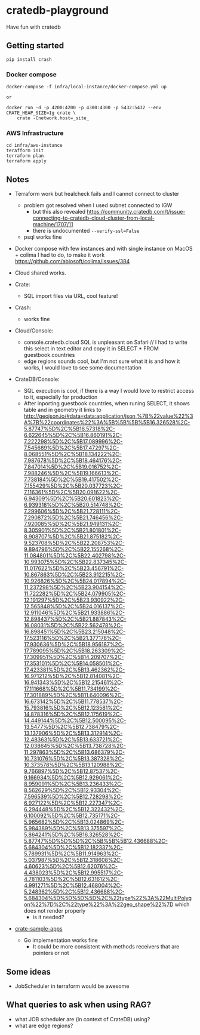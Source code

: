 # cratedb-playground
Have fun with cratedb

## Getting started

```
pip install crash
```

### Docker compose
```
docker-compose -f infra/local-instance/docker-compose.yml up

or 

docker run -d -p 4200:4200 -p 4300:4300 -p 5432:5432 --env CRATE_HEAP_SIZE=1g crate \
    crate -Cnetwork.host=_site_
```

### AWS Infrastructure
```
cd infra/aws-instance
terafform init
terraform plan
terraform apply
```


## Notes
- Terraform work but healcheck fails and I cannot connect to cluster
  - problem got resolved when I used subnet connected to IGW
    - but this also revealed https://community.cratedb.com/t/issue-connecting-to-cratedb-cloud-cluster-from-local-machine/1707/11
    - there is undocumented `--verify-ssl=False`
  - psql works fine

- Docker compose with few instances and with single instance on MacOS + colima I had to do, to make it work
  https://github.com/abiosoft/colima/issues/384
- Cloud shared works.

- Crate:
  - SQL import files via URL, cool feature! 

- Crash: 
  - works fine  

- Cloud/Console:
  - console.cratedb.cloud SQL is unpleasant on Safari // I had to write this select in text editor and copy it in SELECT * FROM guestbook.countries
  - edge regions sounds cool, but I'm not sure what it is and how it works, I would love to see some documentation

- CrateDB/Console:
  - SQL execution is cool, if there is a way I would love to restrict access to it, especially for production
  - After inporting guestbook countries, when runing SELECT, it shows table and in geometry it links to http://geojson.io/#data=data:application/json,%7B%22value%22%3A%7B%22coordinates%22%3A%5B%5B%5B%5B16.326528%2C-5.87747%5D%2C%5B16.57318%2C-6.622645%5D%2C%5B16.860191%2C-7.222298%5D%2C%5B17.089996%2C-7.545689%5D%2C%5B17.47297%2C-8.068551%5D%2C%5B18.134222%2C-7.987678%5D%2C%5B18.464176%2C-7.847014%5D%2C%5B19.016752%2C-7.988246%5D%2C%5B19.166613%2C-7.738184%5D%2C%5B19.417502%2C-7.155429%5D%2C%5B20.037723%2C-7.116361%5D%2C%5B20.091622%2C-6.94309%5D%2C%5B20.601823%2C-6.939318%5D%2C%5B20.514748%2C-7.299606%5D%2C%5B21.728111%2C-7.290872%5D%2C%5B21.746456%2C-7.920085%5D%2C%5B21.949131%2C-8.305901%5D%2C%5B21.801801%2C-8.908707%5D%2C%5B21.875182%2C-9.523708%5D%2C%5B22.208753%2C-9.894796%5D%2C%5B22.155268%2C-11.084801%5D%2C%5B22.402798%2C-10.993075%5D%2C%5B22.837345%2C-11.017622%5D%2C%5B23.456791%2C-10.867863%5D%2C%5B23.912215%2C-10.926826%5D%2C%5B24.017894%2C-11.237298%5D%2C%5B23.904154%2C-11.722282%5D%2C%5B24.079905%2C-12.191297%5D%2C%5B23.930922%2C-12.565848%5D%2C%5B24.016137%2C-12.911046%5D%2C%5B21.933886%2C-12.898437%5D%2C%5B21.887843%2C-16.08031%5D%2C%5B22.562478%2C-16.898451%5D%2C%5B23.215048%2C-17.523116%5D%2C%5B21.377176%2C-17.930636%5D%2C%5B18.956187%2C-17.789095%5D%2C%5B18.263309%2C-17.309951%5D%2C%5B14.209707%2C-17.353101%5D%2C%5B14.058501%2C-17.423381%5D%2C%5B13.462362%2C-16.971212%5D%2C%5B12.814081%2C-16.941343%5D%2C%5B12.215461%2C-17.111668%5D%2C%5B11.734199%2C-17.301889%5D%2C%5B11.640096%2C-16.673142%5D%2C%5B11.778537%2C-15.793816%5D%2C%5B12.123581%2C-14.878316%5D%2C%5B12.175619%2C-14.449144%5D%2C%5B12.500095%2C-13.5477%5D%2C%5B12.738479%2C-13.137906%5D%2C%5B13.312914%2C-12.48363%5D%2C%5B13.633721%2C-12.038645%5D%2C%5B13.738728%2C-11.297863%5D%2C%5B13.686379%2C-10.731076%5D%2C%5B13.387328%2C-10.373578%5D%2C%5B13.120988%2C-9.766897%5D%2C%5B12.87537%2C-9.166934%5D%2C%5B12.929061%2C-8.959091%5D%2C%5B13.236433%2C-8.562629%5D%2C%5B12.93304%2C-7.596539%5D%2C%5B12.728298%2C-6.927122%5D%2C%5B12.227347%2C-6.294448%5D%2C%5B12.322432%2C-6.100092%5D%2C%5B12.735171%2C-5.965682%5D%2C%5B13.024869%2C-5.984389%5D%2C%5B13.375597%2C-5.864241%5D%2C%5B16.326528%2C-5.87747%5D%5D%5D%2C%5B%5B%5B12.436688%2C-5.684304%5D%2C%5B12.182337%2C-5.789931%5D%2C%5B11.914963%2C-5.037987%5D%2C%5B12.318608%2C-4.60623%5D%2C%5B12.62076%2C-4.438023%5D%2C%5B12.995517%2C-4.781103%5D%2C%5B12.631612%2C-4.991271%5D%2C%5B12.468004%2C-5.248362%5D%2C%5B12.436688%2C-5.684304%5D%5D%5D%5D%2C%22type%22%3A%22MultiPolygon%22%7D%2C%22type%22%3A%22geo_shape%22%7D which does not render properly
    - is it needed?

- [crate-sample-apps](crate-sample-apps)
  - Go implementation works fine
    - It could be more consistent with methods receivers that are pointers or not  

## Some ideas

- JobScheduler in terraform would be awesome

## What queries to ask when using RAG?

- what JOB scheduler are (in context of CrateDB) using?
- what are edge regions?